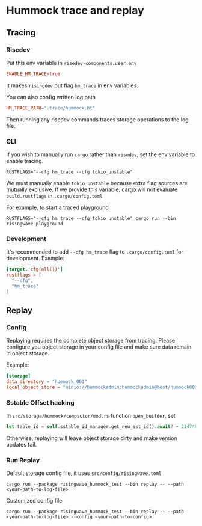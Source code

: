 # Hummock trace and replay

## Tracing


### Risedev

Put this env variable in `risedev-components.user.env`
```toml
ENABLE_HM_TRACE=true
```
It makes `risingdev` put flag `hm_trace` in env variables.

You can also config written log path
```toml
HM_TRACE_PATH=".trace/hummock.ht"
```

Then running any risedev commands traces storage operations to the log file.

### CLI
If you wish to manually run `cargo` rather than `risedev`, set the env variable to enable tracing.
```
RUSTFLAGS="--cfg hm_trace --cfg tokio_unstable"
```
We must manually enable `tokio_unstable` because extra flag sources are mutually exclusive. If we provide this variable, cargo will not evaluate `build.rustflags` in `.cargo/config.toml`

For example, to start a traced playground

```
RUSTFLAGS="--cfg hm_trace --cfg tokio_unstable" cargo run --bin risingwave playground
```

### Development
It's recommended to add `--cfg hm_trace` flag to `.cargo/config.toml` for development.
Example:
```toml
[target.'cfg(all())']
rustflags = [
  "--cfg",
  "hm_trace"
]
```

## Replay

### Config

Replaying requires the complete object storage from tracing. Please configure you object storage in your config file and make sure data remain in object storage.

Example:
```toml
[storage]
data_directory = "hummock_001"
local_object_store = "minio://hummockadmin:hummockadmin@host/hummock001"
```

### Sstable Offset hacking

In `src/storage/hummock/compactor/mod.rs` function `open_builder`, set
```rust
let table_id = self.sstable_id_manager.get_new_sst_id().await? + 2147483647; // add a large enough offset
```

Otherwise, replaying will leave object storage dirty and make version updates fail.

### Run Replay

Default storage config file, it uses `src/config/risingwave.toml`
```
cargo run --package risingwave_hummock_test --bin replay -- --path <your-path-to-log-file>
```

Customized config file
```
cargo run --package risingwave_hummock_test --bin replay -- --path <your-path-to-log-file> --config <your-path-to-config>
```